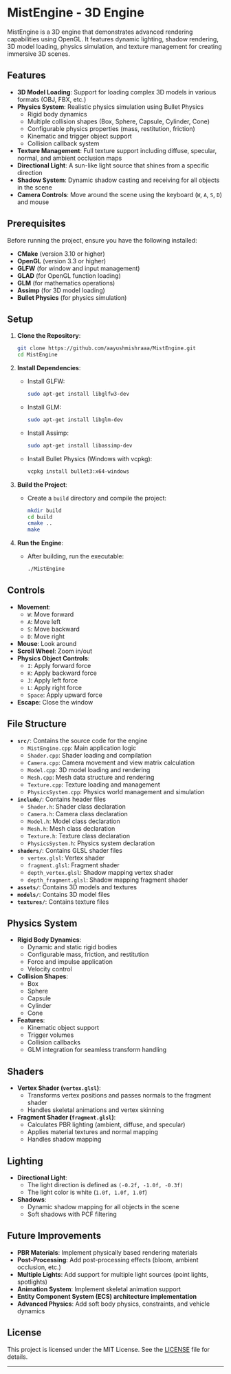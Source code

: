 
# MistEngine - 3D Engine

MistEngine is a 3D engine that demonstrates advanced rendering capabilities using OpenGL. It features dynamic lighting, shadow rendering, 3D model loading, physics simulation, and texture management for creating immersive 3D scenes.

## Features
- **3D Model Loading**: Support for loading complex 3D models in various formats (OBJ, FBX, etc.)
- **Physics System**: Realistic physics simulation using Bullet Physics
  - Rigid body dynamics
  - Multiple collision shapes (Box, Sphere, Capsule, Cylinder, Cone)
  - Configurable physics properties (mass, restitution, friction)
  - Kinematic and trigger object support
  - Collision callback system
- **Texture Management**: Full texture support including diffuse, specular, normal, and ambient occlusion maps
- **Directional Light**: A sun-like light source that shines from a specific direction
- **Shadow System**: Dynamic shadow casting and receiving for all objects in the scene
- **Camera Controls**: Move around the scene using the keyboard (`W`, `A`, `S`, `D`) and mouse

## Prerequisites
Before running the project, ensure you have the following installed:
- **CMake** (version 3.10 or higher)
- **OpenGL** (version 3.3 or higher)
- **GLFW** (for window and input management)
- **GLAD** (for OpenGL function loading)
- **GLM** (for mathematics operations)
- **Assimp** (for 3D model loading)
- **Bullet Physics** (for physics simulation)

## Setup
1. **Clone the Repository**:
   ```bash
   git clone https://github.com/aayushmishraaa/MistEngine.git
   cd MistEngine
   ```

2. **Install Dependencies**:
   - Install GLFW:
     ```bash
     sudo apt-get install libglfw3-dev
     ```
   - Install GLM:
     ```bash
     sudo apt-get install libglm-dev
     ```
   - Install Assimp:
     ```bash
     sudo apt-get install libassimp-dev
     ```
   - Install Bullet Physics (Windows with vcpkg):
     ```bash
     vcpkg install bullet3:x64-windows
     ```

3. **Build the Project**:
   - Create a `build` directory and compile the project:
     ```bash
     mkdir build
     cd build
     cmake ..
     make
     ```

4. **Run the Engine**:
   - After building, run the executable:
     ```bash
     ./MistEngine
     ```

## Controls
- **Movement**:
  - `W`: Move forward
  - `A`: Move left
  - `S`: Move backward
  - `D`: Move right
- **Mouse**: Look around
- **Scroll Wheel**: Zoom in/out
- **Physics Object Controls**:
  - `I`: Apply forward force
  - `K`: Apply backward force
  - `J`: Apply left force
  - `L`: Apply right force
  - `Space`: Apply upward force
- **Escape**: Close the window

## File Structure
- **`src/`**: Contains the source code for the engine
  - `MistEngine.cpp`: Main application logic
  - `Shader.cpp`: Shader loading and compilation
  - `Camera.cpp`: Camera movement and view matrix calculation
  - `Model.cpp`: 3D model loading and rendering
  - `Mesh.cpp`: Mesh data structure and rendering
  - `Texture.cpp`: Texture loading and management
  - `PhysicsSystem.cpp`: Physics world management and simulation
- **`include/`**: Contains header files
  - `Shader.h`: Shader class declaration
  - `Camera.h`: Camera class declaration
  - `Model.h`: Model class declaration
  - `Mesh.h`: Mesh class declaration
  - `Texture.h`: Texture class declaration
  - `PhysicsSystem.h`: Physics system declaration
- **`shaders/`**: Contains GLSL shader files
  - `vertex.glsl`: Vertex shader
  - `fragment.glsl`: Fragment shader
  - `depth_vertex.glsl`: Shadow mapping vertex shader
  - `depth_fragment.glsl`: Shadow mapping fragment shader
- **`assets/`**: Contains 3D models and textures
- **`models/`**: Contains 3D model files
- **`textures/`**: Contains texture files

## Physics System
- **Rigid Body Dynamics**:
  - Dynamic and static rigid bodies
  - Configurable mass, friction, and restitution
  - Force and impulse application
  - Velocity control
- **Collision Shapes**:
  - Box
  - Sphere
  - Capsule
  - Cylinder
  - Cone
- **Features**:
  - Kinematic object support
  - Trigger volumes
  - Collision callbacks
  - GLM integration for seamless transform handling

## Shaders
- **Vertex Shader (`vertex.glsl`)**:
  - Transforms vertex positions and passes normals to the fragment shader
  - Handles skeletal animations and vertex skinning
- **Fragment Shader (`fragment.glsl`)**:
  - Calculates PBR lighting (ambient, diffuse, and specular)
  - Applies material textures and normal mapping
  - Handles shadow mapping

## Lighting
- **Directional Light**:
  - The light direction is defined as `(-0.2f, -1.0f, -0.3f)`
  - The light color is white (`1.0f, 1.0f, 1.0f`)
- **Shadows**:
  - Dynamic shadow mapping for all objects in the scene
  - Soft shadows with PCF filtering

## Future Improvements
- **PBR Materials**: Implement physically based rendering materials
- **Post-Processing**: Add post-processing effects (bloom, ambient occlusion, etc.)
- **Multiple Lights**: Add support for multiple light sources (point lights, spotlights)
- **Animation System**: Implement skeletal animation support
- **Entity Component System (ECS) architecture implementation**
- **Advanced Physics**: Add soft body physics, constraints, and vehicle dynamics

## License
This project is licensed under the MIT License. See the [LICENSE](LICENSE) file for details.

---
```
        